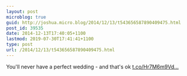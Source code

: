 ```yaml
---
layout: post
microblog: true
guid: http://joshua.micro.blog/2014/12/13/t543656587890409475.html
post_id: 39535
date: 2014-12-13T17:40:05+1100
lastmod: 2019-07-30T17:41:41+1100
type: post
url: /2014/12/13/t543656587890409475.html
---
```

You'll never have a perfect wedding - and that's ok [t.co/Hr7M6m9Vd...](http://t.co/Hr7M6m9Vd7)
